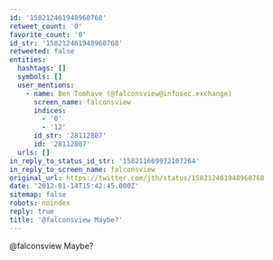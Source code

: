 ```yaml
---
id: '158212461948960768'
retweet_count: '0'
favorite_count: '0'
id_str: '158212461948960768'
retweeted: false
entities:
  hashtags: []
  symbols: []
  user_mentions:
    - name: Ben Tomhave (@falconsview@infosec.exchange)
      screen_name: falconsview
      indices:
        - '0'
        - '12'
      id_str: '28112807'
      id: '28112807'
  urls: []
in_reply_to_status_id_str: '158211669972107264'
in_reply_to_screen_name: falconsview
original_url: https://twitter.com/jth/status/158212461948960768
date: '2012-01-14T15:42:45.000Z'
sitemap: false
robots: noindex
reply: true
title: '@falconsview Maybe?'
---
```


@falconsview Maybe?